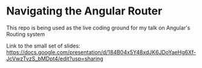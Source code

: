 # Navigating the Angular Router

This repo is being used as the live coding ground for my talk on Angular's Routing system

Link to the small set of slides: https://docs.google.com/presentation/d/184B04x5Y48xdJK6JDoYaeHg6Xf-JcVwzTvzS_bMDpt4/edit?usp=sharing
